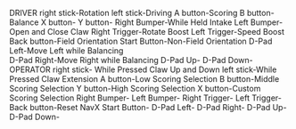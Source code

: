 DRIVER
right stick-Rotation
left stick-Driving
A button-Scoring 
B button-Balance 
X button-
Y button-
Right Bumper-While Held Intake 
Left Bumper-Open and Close Claw 
Right Trigger-Rotate Boost 
Left Trigger-Speed Boost 
Back button-Field Orientation 
Start Button-Non-Field Orientation 
D-Pad Left-Move Left while Balancing  
D-Pad Right-Move Right while Balancing 
D-Pad Up-
D-Pad Down-
OPERATOR
right stick- While Pressed Claw Up and Down 
left stick-While Pressed Claw Extension 
A button-Low Scoring Selection
B button-Middle Scoring Selection
Y button-High Scoring Selection
X button-Custom Scoring Selection
Right Bumper-
Left Bumper-
Right Trigger- 
Left Trigger- 
Back button-Reset NavX
Start Button-
D-Pad Left- 
D-Pad Right- 
D-Pad Up-
D-Pad Down-